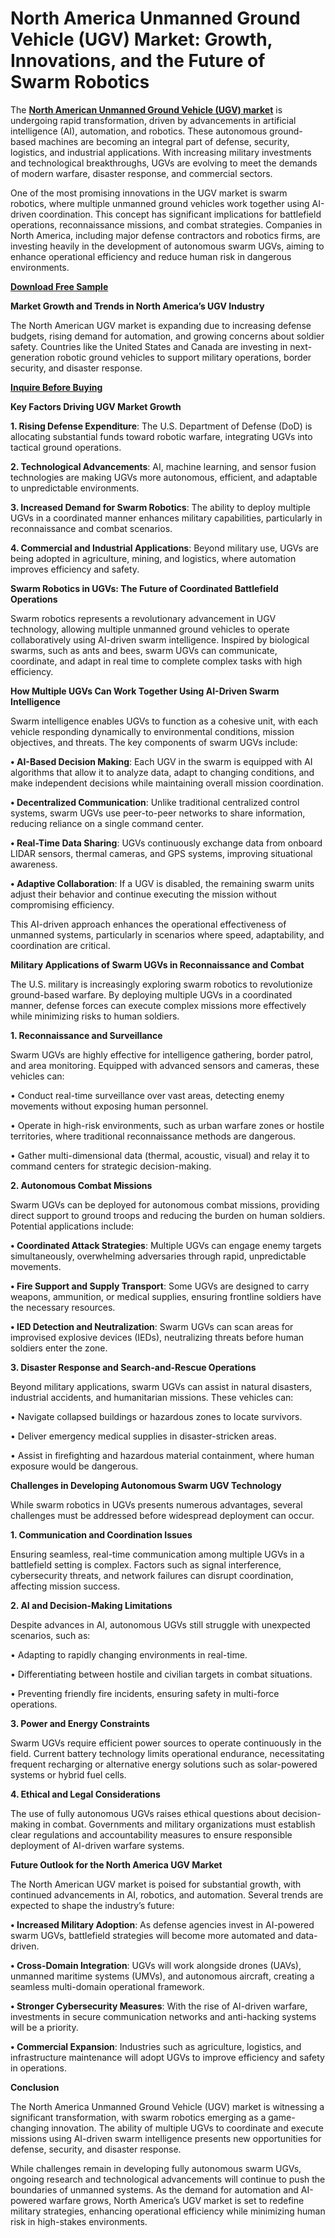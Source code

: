 # North America Unmanned Ground Vehicle (UGV) Market: Growth, Innovations, and the Future of Swarm Robotics

The **[North American Unmanned Ground Vehicle (UGV) market](https://www.nextmsc.com/report/north-america-unmanned-ground-vehicle-market)** is undergoing rapid transformation, driven by advancements in artificial intelligence (AI), automation, and robotics. These autonomous ground-based machines are becoming an integral part of defense, security, logistics, and industrial applications. With increasing military investments and technological breakthroughs, UGVs are evolving to meet the demands of modern warfare, disaster response, and commercial sectors.

One of the most promising innovations in the UGV market is swarm robotics, where multiple unmanned ground vehicles work together using AI-driven coordination. This concept has significant implications for battlefield operations, reconnaissance missions, and combat strategies. Companies in North America, including major defense contractors and robotics firms, are investing heavily in the development of autonomous swarm UGVs, aiming to enhance operational efficiency and reduce human risk in dangerous environments.

**[Download Free Sample](https://www.nextmsc.com/north-america-unmanned-ground-vehicle-market/request-sample)** 

**Market Growth and Trends in North America’s UGV Industry**

The North American UGV market is expanding due to increasing defense budgets, rising demand for automation, and growing concerns about soldier safety. Countries like the United States and Canada are investing in next-generation robotic ground vehicles to support military operations, border security, and disaster response.

**[Inquire Before Buying](https://www.nextmsc.com/north-america-unmanned-ground-vehicle-market/inquire-before-buying)** 

**Key Factors Driving UGV Market Growth**

**1.	Rising Defense Expenditure**: The U.S. Department of Defense (DoD) is allocating substantial funds toward robotic warfare, integrating UGVs into tactical ground operations.

**2.	Technological Advancements**: AI, machine learning, and sensor fusion technologies are making UGVs more autonomous, efficient, and adaptable to unpredictable environments.

**3.	Increased Demand for Swarm Robotics**: The ability to deploy multiple UGVs in a coordinated manner enhances military capabilities, particularly in reconnaissance and combat scenarios.

**4.	Commercial and Industrial Applications**: Beyond military use, UGVs are being adopted in agriculture, mining, and logistics, where automation improves efficiency and safety.

**Swarm Robotics in UGVs: The Future of Coordinated Battlefield Operations**

Swarm robotics represents a revolutionary advancement in UGV technology, allowing multiple unmanned ground vehicles to operate collaboratively using AI-driven swarm intelligence. Inspired by biological swarms, such as ants and bees, swarm UGVs can communicate, coordinate, and adapt in real time to complete complex tasks with high efficiency.

**How Multiple UGVs Can Work Together Using AI-Driven Swarm Intelligence**

Swarm intelligence enables UGVs to function as a cohesive unit, with each vehicle responding dynamically to environmental conditions, mission objectives, and threats. The key components of swarm UGVs include:

**•	AI-Based Decision Making**: Each UGV in the swarm is equipped with AI algorithms that allow it to analyze data, adapt to changing conditions, and make independent decisions while maintaining overall mission coordination.

**•	Decentralized Communication**: Unlike traditional centralized control systems, swarm UGVs use peer-to-peer networks to share information, reducing reliance on a single command center.

**•	Real-Time Data Sharing**: UGVs continuously exchange data from onboard LIDAR sensors, thermal cameras, and GPS systems, improving situational awareness.

**•	Adaptive Collaboration**: If a UGV is disabled, the remaining swarm units adjust their behavior and continue executing the mission without compromising efficiency.

This AI-driven approach enhances the operational effectiveness of unmanned systems, particularly in scenarios where speed, adaptability, and coordination are critical.

**Military Applications of Swarm UGVs in Reconnaissance and Combat**

The U.S. military is increasingly exploring swarm robotics to revolutionize ground-based warfare. By deploying multiple UGVs in a coordinated manner, defense forces can execute complex missions more effectively while minimizing risks to human soldiers.

**1. Reconnaissance and Surveillance**

Swarm UGVs are highly effective for intelligence gathering, border patrol, and area monitoring. Equipped with advanced sensors and cameras, these vehicles can:

•	Conduct real-time surveillance over vast areas, detecting enemy movements without exposing human personnel.

•	Operate in high-risk environments, such as urban warfare zones or hostile territories, where traditional reconnaissance methods are dangerous.

•	Gather multi-dimensional data (thermal, acoustic, visual) and relay it to command centers for strategic decision-making.

**2. Autonomous Combat Missions**

Swarm UGVs can be deployed for autonomous combat missions, providing direct support to ground troops and reducing the burden on human soldiers. Potential applications include:

**•	Coordinated Attack Strategies**: Multiple UGVs can engage enemy targets simultaneously, overwhelming adversaries through rapid, unpredictable movements.

**•	Fire Support and Supply Transport**: Some UGVs are designed to carry weapons, ammunition, or medical supplies, ensuring frontline soldiers have the necessary resources.

**•	IED Detection and Neutralization**: Swarm UGVs can scan areas for improvised explosive devices (IEDs), neutralizing threats before human soldiers enter the zone.

**3. Disaster Response and Search-and-Rescue Operations**

Beyond military applications, swarm UGVs can assist in natural disasters, industrial accidents, and humanitarian missions. These vehicles can:

•	Navigate collapsed buildings or hazardous zones to locate survivors.

•	Deliver emergency medical supplies in disaster-stricken areas.

•	Assist in firefighting and hazardous material containment, where human exposure would be dangerous.

**Challenges in Developing Autonomous Swarm UGV Technology**

While swarm robotics in UGVs presents numerous advantages, several challenges must be addressed before widespread deployment can occur.

**1. Communication and Coordination Issues**

Ensuring seamless, real-time communication among multiple UGVs in a battlefield setting is complex. Factors such as signal interference, cybersecurity threats, and network failures can disrupt coordination, affecting mission success.

**2. AI and Decision-Making Limitations**

Despite advances in AI, autonomous UGVs still struggle with unexpected scenarios, such as:

•	Adapting to rapidly changing environments in real-time.

•	Differentiating between hostile and civilian targets in combat situations.

•	Preventing friendly fire incidents, ensuring safety in multi-force operations.

**3. Power and Energy Constraints**

Swarm UGVs require efficient power sources to operate continuously in the field. Current battery technology limits operational endurance, necessitating frequent recharging or alternative energy solutions such as solar-powered systems or hybrid fuel cells.

**4. Ethical and Legal Considerations**

The use of fully autonomous UGVs raises ethical questions about decision-making in combat. Governments and military organizations must establish clear regulations and accountability measures to ensure responsible deployment of AI-driven warfare systems.

**Future Outlook for the North America UGV Market**

The North American UGV market is poised for substantial growth, with continued advancements in AI, robotics, and automation. Several trends are expected to shape the industry’s future:

**•	Increased Military Adoption**: As defense agencies invest in AI-powered swarm UGVs, battlefield strategies will become more automated and data-driven.

**•	Cross-Domain Integration**: UGVs will work alongside drones (UAVs), unmanned maritime systems (UMVs), and autonomous aircraft, creating a seamless multi-domain operational framework.

**•	Stronger Cybersecurity Measures**: With the rise of AI-driven warfare, investments in secure communication networks and anti-hacking systems will be a priority.

**•	Commercial Expansion**: Industries such as agriculture, logistics, and infrastructure maintenance will adopt UGVs to improve efficiency and safety in operations.

**Conclusion**

The North America Unmanned Ground Vehicle (UGV) market is witnessing a significant transformation, with swarm robotics emerging as a game-changing innovation. The ability of multiple UGVs to coordinate and execute missions using AI-driven swarm intelligence presents new opportunities for defense, security, and disaster response.

While challenges remain in developing fully autonomous swarm UGVs, ongoing research and technological advancements will continue to push the boundaries of unmanned systems. As the demand for automation and AI-powered warfare grows, North America’s UGV market is set to redefine military strategies, enhancing operational efficiency while minimizing human risk in high-stakes environments.
